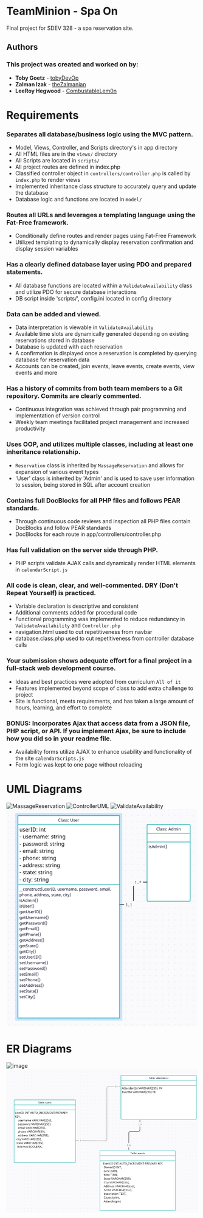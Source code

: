 # TeamMinion - Spa On
Final project for SDEV 328 - a spa reservation site.

## Authors
### This project was created and worked on by:
- **Toby Goetz** - [tobyDevOp](https://github.com/tobyDevOp)
- **Zalman Izak** - [theZalmanian](https://github.com/theZalmanian/)
- **LeeRoy Hegwood** - [CombustableLem0n](https://github.com/CombustableLem0n)

# Requirements
### Separates all database/business logic using the MVC pattern.
- Model, Views, Controller, and Scripts directory's in app directory
- All HTML files are in the `views/` directory
- All Scripts are located in `scripts/`
- All project routes are defined in index.php
- Classified controller object in `controllers/controller.php` is called by `index.php` to render views
- Implemented inheritance class structure to accurately query and update the database
- Database logic and functions are located in `model/`

### Routes all URLs and leverages a templating language using the Fat-Free framework.
- Conditionally define routes and render pages using Fat-Free Framework
- Utilized templating to dynamically display reservation confirmation and display session variables

### Has a clearly defined database layer using PDO and prepared statements.
- All database functions are located within a `ValidateAvailability` class and utilize PDO for secure database interactions
- DB script inside 'scripts/', config.ini located in config directory

### Data can be added and viewed.
- Data interpretation is viewable in `ValidateAvailability`
- Available time slots are dynamically generated depending on existing reservations stored in database
- Database is updated with each reservation
- A confirmation is displayed once a reservation is completed by querying database for reservation data
- Accounts can be created, join events, leave events, create events, view events and more

### Has a history of commits from both team members to a Git repository. Commits are clearly commented.
- Continuous integration was achieved through pair programming and implementation of version control
- Weekly team meetings facilitated project management and increased productivity

### Uses OOP, and utilizes multiple classes, including at least one inheritance relationship.
- `Reservation` class is inherited by `MassageReservation` and allows for expansion of various event types
- 'User' class is inherited by 'Admin' and is used to save user information to session,
   being stored in SQL after account creation

### Contains full DocBlocks for all PHP files and follows PEAR standards.
- Through continuous code reviews and inspection all PHP files contain DocBlocks and follow PEAR standards
- DocBlocks for each route in app/controllers/controller.php

### Has full validation on the server side through PHP.
- PHP scripts validate AJAX calls and dynamically render HTML elements in `calendarScript.js`

### All code is clean, clear, and well-commented. DRY (Don't Repeat Yourself) is practiced.
- Variable declaration is descriptive and consistent
- Additional comments added for procedural code
- Functional programming was implemented to reduce redundancy in `ValidateAvailability` and `Controller.php`
- navigation.html used to cut repetitiveness from navbar
- database.class.php used to cut repetitiveness from controller database calls

### Your submission shows adequate effort for a final project in a full-stack web development course.
- Ideas and best practices were adopted from curriculum `All of it`
- Features implemented beyond scope of class to add extra challenge to project
- Site is functional, meets requirements, and has taken a large amount of hours, learning, and effort to complete

### BONUS:  Incorporates Ajax that access data from a JSON file, PHP script, or API. If you implement Ajax, be sure to include how you did so in your readme file.
- Availability forms utilize AJAX to enhance usability and functionality of the site `calendarScripts.js`
- Form logic was kept to one page without reloading

# UML Diagrams
![MassageReservation](https://github.com/theZalmanian/TeamMinion/assets/103011701/ede79dd6-d2b6-44cf-968c-a615f71a4ea8)
![ControllerUML](https://github.com/theZalmanian/TeamMinion/assets/103011701/fd5504f3-ca39-475f-b830-a6822ea0817d)
![ValidateAvailability](https://github.com/theZalmanian/TeamMinion/assets/103011701/11e1ac46-bea9-4db3-81e3-6a6d3119b434)
![UMLDiagram.png](https://github.com/theZalmanian/TeamMinion/blob/main/uml/UMLDiagram.PNG?raw=true)


# ER Diagrams
![image](https://github.com/theZalmanian/TeamMinion/assets/103011701/5c911406-c781-4d63-95c9-a7381abed7a9)
![ERDiagram.png](https://github.com/theZalmanian/TeamMinion/blob/main/er/ERDiagram.PNG?raw=true)
